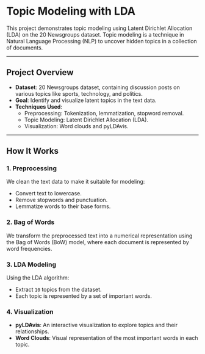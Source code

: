 # Topic Modeling with LDA

This project demonstrates topic modeling using Latent Dirichlet Allocation (LDA) on the 20 Newsgroups dataset. Topic modeling is a technique in Natural Language Processing (NLP) to uncover hidden topics in a collection of documents.

---

## **Project Overview**

- **Dataset**: 20 Newsgroups dataset, containing discussion posts on various topics like sports, technology, and politics.
- **Goal**: Identify and visualize latent topics in the text data.
- **Techniques Used**:
  - Preprocessing: Tokenization, lemmatization, stopword removal.
  - Topic Modeling: Latent Dirichlet Allocation (LDA).
  - Visualization: Word clouds and pyLDAvis.

---

## **How It Works**

### 1. **Preprocessing**
We clean the text data to make it suitable for modeling:
- Convert text to lowercase.
- Remove stopwords and punctuation.
- Lemmatize words to their base forms.

### 2. **Bag of Words**
We transform the preprocessed text into a numerical representation using the Bag of Words (BoW) model, where each document is represented by word frequencies.

### 3. **LDA Modeling**
Using the LDA algorithm:
- Extract `10` topics from the dataset.
- Each topic is represented by a set of important words.

### 4. **Visualization**
- **pyLDAvis**: An interactive visualization to explore topics and their relationships.
- **Word Clouds**: Visual representation of the most important words in each topic.
